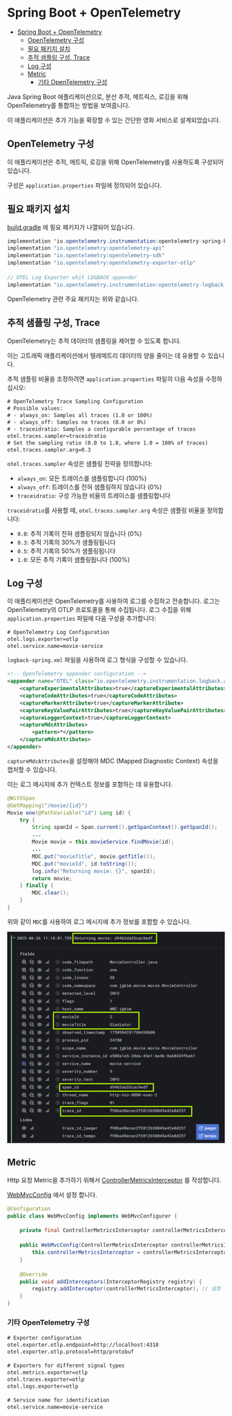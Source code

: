 # Spring Boot + OpenTelemetry

- [Spring Boot + OpenTelemetry](#spring-boot--opentelemetry)
  - [OpenTelemetry 구성](#opentelemetry-구성)
  - [필요 패키지 설치](#필요-패키지-설치)
  - [추적 샘플링 구성, Trace](#추적-샘플링-구성-trace)
  - [Log 구성](#log-구성)
  - [Metric](#metric)
    - [기타 OpenTelemetry 구성](#기타-opentelemetry-구성)

Java Spring Boot 애플리케이션으로, 분산 추적, 메트릭스, 로깅을 위해 OpenTelemetry를 통합하는 방법을 보여줍니다.

이 애플리케이션은 추가 기능을 확장할 수 있는 간단한 영화 서비스로 설계되었습니다.

## OpenTelemetry 구성

이 애플리케이션은 추적, 메트릭, 로깅을 위해 OpenTelemetry를 사용하도록 구성되어 있습니다.

구성은 `application.properties` 파일에 정의되어 있습니다.

## 필요 패키지 설치

[build.gradle](./build.gradle) 에 필요 패키지가 나열되어 있습니다.

```java
implementation 'io.opentelemetry.instrumentation:opentelemetry-spring-boot-starter'
implementation "io.opentelemetry:opentelemetry-api"
implementation "io.opentelemetry:opentelemetry-sdk"
implementation "io.opentelemetry:opentelemetry-exporter-otlp"

// OTEL Log Exporter whit LOGBACK appender
implementation "io.opentelemetry.instrumentation:opentelemetry-logback-appender-1.0:2.15.0-alpha"
```

OpenTelemetry 관련 주요 패키지는 위와 같습니다.

## 추적 샘플링 구성, Trace

OpenTelemetry는 추적 데이터의 샘플링을 제어할 수 있도록 합니다.

이는 고트래픽 애플리케이션에서 텔레메트리 데이터의 양을 줄이는 데 유용할 수 있습니다.

추적 샘플링 비율을 조정하려면 `application.properties` 파일의 다음 속성을 수정하십시오:

```properties
# OpenTelemetry Trace Sampling Configuration
# Possible values:
# - always_on: Samples all traces (1.0 or 100%)
# - always_off: Samples no traces (0.0 or 0%)
# - traceidratio: Samples a configurable percentage of traces
otel.traces.sampler=traceidratio
# Set the sampling ratio (0.0 to 1.0, where 1.0 = 100% of traces)
otel.traces.sampler.arg=0.3
```

`otel.traces.sampler` 속성은 샘플링 전략을 정의합니다:
- `always_on`: 모든 트레이스를 샘플링합니다 (100%)
- `always_off`: 트레이스를 전혀 샘플링하지 않습니다 (0%)
- `traceidratio`: 구성 가능한 비율의 트레이스를 샘플링합니다

`traceidratio`를 사용할 때, `otel.traces.sampler.arg` 속성은 샘플링 비율을 정의합니다:
- `0.0`: 추적 기록이 전혀 샘플링되지 않습니다 (0%)
- `0.3`: 추적 기록의 30%가 샘플링됩니다
- `0.5`: 추적 기록의 50%가 샘플링됩니다
- `1.0`: 모든 추적 기록이 샘플링됩니다 (100%)

## Log 구성

이 애플리케이션은 OpenTelemetry를 사용하여 로그를 수집하고 전송합니다.
로그는 OpenTelemetry의 OTLP 프로토콜을 통해 수집됩니다.
로그 수집을 위해 `application.properties` 파일에 다음 구성을 추가합니다:

```properties
# OpenTelemetry Log Configuration
otel.logs.exporter=otlp
otel.service.name=movie-service
```

`logback-spring.xml` 파일을 사용하여 로그 형식을 구성할 수 있습니다.

```xml
<!-- OpenTelemetry appender configuration -->
<appender name="OTEL" class="io.opentelemetry.instrumentation.logback.appender.v1_0.OpenTelemetryAppender">
    <captureExperimentalAttributes>true</captureExperimentalAttributes>
    <captureCodeAttributes>true</captureCodeAttributes>
    <captureMarkerAttribute>true</captureMarkerAttribute>
    <captureKeyValuePairAttributes>true</captureKeyValuePairAttributes>
    <captureLoggerContext>true</captureLoggerContext>
    <captureMdcAttributes>
        <pattern>*</pattern>
    </captureMdcAttributes>
</appender>
```

`captureMdcAttributes`을 설정해야 MDC (Mapped Diagnostic Context) 속성을 캡처할 수 있습니다.

이는 로그 메시지에 추가 컨텍스트 정보를 포함하는 데 유용합니다.

```java
@WithSpan
@GetMapping("/movie/{id}")
Movie one(@PathVariable("id") Long id) {
    try {
        String spanId = Span.current().getSpanContext().getSpanId();
        ...
        Movie movie = this.movieService.findMovie(id);
        ...
        MDC.put("movieTitle", movie.getTitle());
        MDC.put("movieId", id.toString());
        log.info("Returning movie: {}", spanId);
        return movie;
    } finally {
        MDC.clear();
    }
}
```

위와 같이 `MDC`를 사용하여 로그 메시지에 추가 정보를 포함할 수 있습니다.

![002.png](./images/002.png)

## Metric

Http 요청 Metric을 추가하기 위해서 [ControllerMetricsInterceptor](./src/main/java/com/jgkim/movie/config/ControllerMetricsInterceptor.java) 를 작성합니다.

[WebMvcConfig](./src/main/java/com/jgkim/movie/config/WebMvcConfig.java) 에서 설정 합니다.

```java
@Configuration
public class WebMvcConfig implements WebMvcConfigurer {

    private final ControllerMetricsInterceptor controllerMetricsInterceptor;

    public WebMvcConfig(ControllerMetricsInterceptor controllerMetricsInterceptor) {
        this.controllerMetricsInterceptor = controllerMetricsInterceptor;
    }

    @Override
    public void addInterceptors(InterceptorRegistry registry) {
        registry.addInterceptor(controllerMetricsInterceptor); // 설정 
    }
}
```

### 기타 OpenTelemetry 구성

```properties
# Exporter configuration
otel.exporter.otlp.endpoint=http://localhost:4318
otel.exporter.otlp.protocol=http/protobuf

# Exporters for different signal types
otel.metrics.exporter=otlp
otel.traces.exporter=otlp
otel.logs.exporter=otlp

# Service name for identification
otel.service.name=movie-service
```

